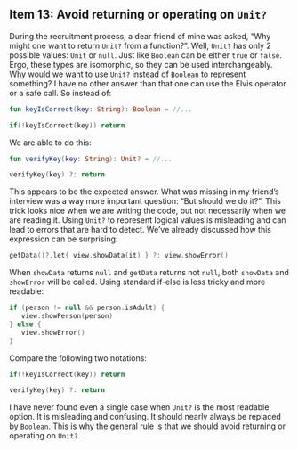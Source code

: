 ## Item 13: Avoid returning or operating on `Unit?`

During the recruitment process, a dear friend of mine was asked, “Why might one want to return `Unit?` from a function?”. Well, `Unit?` has only 2 possible values: `Unit` or `null`. Just like `Boolean` can be either `true` or `false`. Ergo, these types are isomorphic, so they can be used interchangeably. Why would we want to use `Unit?` instead of `Boolean` to represent something? I have no other answer than that one can use the Elvis operator or a safe call. So instead of:

``` kotlin
fun keyIsCorrect(key: String): Boolean = //...

if(!keyIsCorrect(key)) return
```

We are able to do this:

``` kotlin
fun verifyKey(key: String): Unit? = //...

verifyKey(key) ?: return
```

This appears to be the expected answer. What was missing in my friend’s interview was a way more important question: “But should we do it?”. This trick looks nice when we are writing the code, but not necessarily when we are reading it. Using `Unit?` to represent logical values is misleading and can lead to errors that are hard to detect. We’ve already discussed how this expression can be surprising:

``` kotlin
getData()?.let{ view.showData(it) } ?: view.showError()
```

When `showData` returns `null` and `getData` returns not `null`, both `showData` and `showError` will be called. Using standard if-else is less tricky and more readable:

``` kotlin
if (person != null && person.isAdult) {
   view.showPerson(person)
} else {
   view.showError()
}
```

Compare the following two notations:

``` kotlin
if(!keyIsCorrect(key)) return

verifyKey(key) ?: return
```

I have never found even a single case when `Unit?` is the most readable option. It is misleading and confusing. It should nearly always be replaced by `Boolean`. This is why the general rule is that we should avoid returning or operating on `Unit?`.